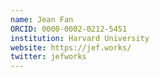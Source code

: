 ```yaml
---
name: Jean Fan
ORCID: 0000-0002-0212-5451
institution: Harvard University
website: https://jef.works/
twitter: jefworks
---
```

